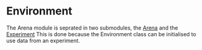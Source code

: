 # Environment 

The Arena module is seprated in two submodules, the [Arena](https://github.com/ClementineDomine/EHC_model_comparison/tree/main/sehec/arena_and_exp/arenas) and the [Experiment](https://github.com/ClementineDomine/EHC_model_comparison/tree/main/sehec/arena_and_exp/experiments)
This is done because the Environment class can be initialised to use data from an experiment. 
